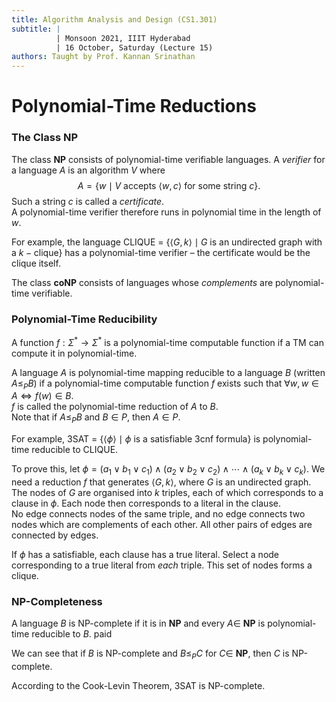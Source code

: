 ```yaml
---
title: Algorithm Analysis and Design (CS1.301)
subtitle: |
          | Monsoon 2021, IIIT Hyderabad
          | 16 October, Saturday (Lecture 15)
authors: Taught by Prof. Kannan Srinathan
---
```


# Polynomial-Time Reductions
### The Class **NP**
The class **NP** consists of polynomial-time verifiable languages. A *verifier* for a language *A* is an algorithm *V* where
$$A = \{w \mid V \text{ accepts } \langle w , c \rangle \text{ for some string } c\}.$$
Such a string $c$ is called a *certificate*.  
A polynomial-time verifier therefore runs in polynomial time in the length of $w$.  

For example, the language CLIQUE = $\{\langle G, k \rangle \mid G \text{ is an undirected graph with a } k- \text{clique}\}$ has a polynomial-time verifier – the certificate would be the clique itself.  

The class **coNP** consists of languages whose *complements* are polynomial-time verifiable.  

### Polynomial-Time Reducibility
A function $f : \Sigma^* \to \Sigma^*$ is a polynomial-time computable function if a TM can compute it in polynomial-time.  

A language $A$ is polynomial-time mapping reducible to a language $B$ (written $A \leq_P B$) if a polynomial-time computable function $f$ exists such that $\forall w, w \in A \iff f(w) \in B$.  
$f$ is called the polynomial-time reduction of $A$ to $B$.  
Note that if $A \leq_P B$ and $B \in P$, then $A \in P$.  

For example, 3SAT = $\{ \langle \phi \rangle \mid \phi \text{ is a satisfiable 3cnf formula\}}$ is polynomial-time reducible to CLIQUE.  

To prove this, let $\phi = (a_1 \vee b_1 \vee c_1) \wedge (a_2 \vee b_2 \vee c_2) \wedge \cdots \wedge (a_k \vee b_k \vee c_k)$. We need a reduction $f$ that generates $\langle G, k \rangle$, where $G$ is an undirected graph.  
The nodes of $G$ are organised into $k$ triples, each of which corresponds to a clause in $\phi$. Each node then corresponds to a literal in the clause.  
No edge connects nodes of the same triple, and no edge connects two nodes which are complements of each other. All other pairs of edges are connected by edges.  

If $\phi$ has a satisfiable, each clause has a true literal. Select a node corresponding to a true literal from *each* triple. This set of nodes forms a clique.  

### NP-Completeness
A language $B$ is NP-complete if it is in **NP** and every $A \in$ **NP** is polynomial-time reducible to $B$.  paid

We can see that if $B$ is NP-complete and $B \leq_P C$ for $C \in$ **NP**, then $C$ is NP-complete.  

According to the Cook-Levin Theorem, 3SAT is NP-complete.
